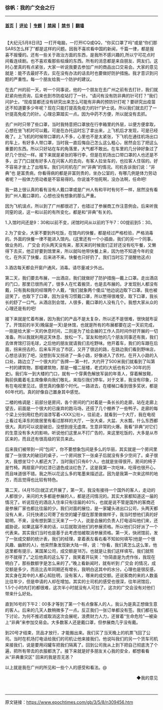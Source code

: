 ### 徐帆：我的广交会之行

---

#### [首页](../../../..?n309456) &nbsp;|&nbsp; [评论](../../../../../epoch-comment?n309456) &nbsp;|&nbsp; [专题](../../../../../epoch-special?n309456) &nbsp;|&nbsp; [禁闻](../../../../../epoch-news?n309456) &nbsp;|&nbsp; [禁书](../../../../../books?n309456) &nbsp;|&nbsp; [翻墙](https://github.com/gfw-breaker/nogfw/blob/master/README.md?n309456)


<div class="post_content" id="artbody" itemprop="articleBody">
 <!-- article content begin -->
 <p>
  <font color="#ffffff">
   (http://www.epochtimes.com)
  </font>
  <br/>
  【大纪元5月8日讯】一打开电脑，一打开ICQ或QQ，“你买口罩了吗”或是“你们那SARS怎么样了”都是这样的问题。因我不喜欢看中国的新闻，千篇一律，都是报喜不报懮的。还有一些关于政治方面的东西，是我所不感兴趣的,所以宁可花点时间看连续剧。也不喜欢看那些枯燥的东西。所有的消息都是来自朋友、网友们。这时心里真的有点紧张，大家一听说我要去参加广州的商品出口交易会。大家的意见就是：能不去最好不去，实在没有办法的话去时也要做好防护措施。我才意识到问题的严重性。每一个朋友给我一个防护的建议。
 </p>
 <p>
  在去广州的前一天，听一个同事说，他的一个朋友在去广州之前有去打针，我们就赶紧向他资询，后来也到市防疫站打了一针。“请问有没有防非典的针可打？”我们问护士。“现疫苗都还没有研究出来怎么可能有非典的预防针打呢？要研究出疫苗还不知道要多少年呢？现在只能打提高免疫力的针!”护士说。所以我们就去打了一针提高免疫力的针。心理总算踏实一点。因为中药不方便，所以就没有去抓。
 </p>
 <p>
  去广州时只带了些口罩，当时我特意把口罩放在行李箱里的外层，以便方便拿取，心想在坐飞机时可以戴。可是在办托运时忘了拿出来，上飞机后才发现，可是已经晚了。上飞机的时候带口罩的人不多，心里也不是太紧张，下飞机在通往机场出口的车上，有好多人带口罩，当时我一直后悔自己怎么这么粗心，居然会忘了把这么重要的东西。所以只好站在车的角落里，大气都不敢出。在车里的几分钟好象过了好几个世纪一样。接下来就是紧张的等行李，但是在机场出口带口罩的人也还是不多，出了门口就有好多人在问客人的去向，有客人拉坐车的，也拉客人住宿的。好不容易才坐上了出租车。我们问司机在广州“非典”的情况。司机告诉我们说：“非典”也 是富贵病，你看得病的都是非富则贵的，坐办公室的，有哪几例是体力劳动者呢？一般体力劳动者是不容易得的。你说谁不怕死啊，没办法啊，任命吧!
 </p>
 <p>
  我一路上很认真的看有没有人戴口罩或是广州人有和平时有何不一样，居然没有看到广州人戴口罩的，心想也没有想象的那么严重。
 </p>
 <p>
  因为飞机误点，所以到了广州都很迟了，也错过了参展商工作注意例会。后来听我同窒的说，这一和以前的有所变化，都是和“非典”有关的。
 </p>
 <p>
  1.入馆时间还是9：30和以前不变，闭馆时间从以前的下午7：00提前到5：30。
 </p>
 <p>
  2.为了安全，大家不要到外吃饭，在馆内的快餐，都是经过严格检验，严格消毒的。外面的快餐一律不能进入馆内。(这里还有一个小插曲，我们的另一个同事，做业务的，
  <ok href="https://www.epochtimes.com/gb/tag/%E5%B9%BF%E4%BA%A4%E4%BC%9A.html">
   广交会
  </ok>
  的头两天没有来，那天来的时候我们正好还没有吃午餐，又懒得下去买，他正好要到馆里来，所以就叫他带快餐上来，因为他不知道今年的变化，在外买了快餐，后来进不来。快餐也只好扔了。我们当时忘了提醒他这点)
 </p>
 <p>
  3.酒店每天都会开窗户通风，消毒。请尽量减少外出。
 </p>
 <p>
  第二天，我们要去布展，一出酒店，我们就做好了防护措施—戴上口罩。走出酒店的门口，那里已很热闹了，很多人在忙着搬货，也是去布展的。才发现别人都没有戴，只有我和我的经理两个人戴，“我们就象两个傻瓜”他边说边取下口罩。我也被逗笑了，也取下了口罩，因为没有习惯戴口罩，所以憋得很难受，取下口罩，我长长的舒了一口气。从酒店到会馆，人很多，戴口罩的人没有几个。我想大家从众的心理还是有的吧!
 </p>
 <p>
  接下来就是忙着布展，因为我们的产品不是太复杂，所以还不是很难，很快就布妥了。开馆前的半天(晚届是一天)是休馆，也就是所有的布展都要在这一天前完成，一刚是给大家一天的休息时间，二则是为了给会展的工作人员时间作好开展的一切准备。所以我就利用这天休息、放松一下。室友和他的几个朋友同事还有我，我们去体育馆打羽毛球，之后他的朋友就请我们去吃野味。他开着车，我们的车跟在后面，拐来拐去的，后来车开出了市区，又开了很远的路，在路边我们看到野味店，心想总该到了吧，没想到车又拐进了一条小路，好像进入了农村。在开入小路的入口处，路边立了一个很大的广告牌—-第一村，大约开了500米我们就看到了叫第一村的建筑物，那幢建筑物，那是一幢二层楼，老式的(大纸也有20-30年的历史)。我们车一到大楼的门口，就有一个穿黄色解放军装的年青人，穿着解放鞋，胸前㐽戴着毛主席像章向我们敬礼，来指引我们停车。对于文革，我没有印象，只有在电视里见过。感觉真的像那个时代。一路进去，在楼梯口看到很多奖状，都是60年代的。真的好像自己置身其中感觉。
 </p>
 <p>
  二楼的格调是：前部分是房间，各个房间的门对着是一条长长的走廊，站在走廊上望去，前面是一个很大的已废弃的跑马场，还搭了几个棚养了一些鸭子。走廊的每个梁上分别用红色的油漆写着&lt;XXX公社&gt;，往前走，就看到一个大厅，我在电视上看过毛泽东的故居里有看过那样的大厅，一张大桌，大盆、大水瓢，什么东西都很大。真的可以说是破旧，没想到座无虚席。生意非常的火爆。我看“非典”对它们的生意没有多大的影响，听说他们这里从不打广告的，来这里吃饭的，大多是从市区来的，而且还有很高级的官员来此。
 </p>
 <p>
  后来我们被带到一间“包间”，你不要想象包间是多么的华丽，其实就是一个房间里摆了一张很大的破旧的桌子，一个房间放下一张桌子后就没有多少空间了。桌子很大，我想坐12个人都还大了，当时我们只有6个人，也就是坐得很开。房间的椅子是竹椅。两扇窗户的红漆已退色成淡红色了。这是我第一次吃味，吃得也很开心，而且味道很不错。我之所以花这么多的笔墨来描述这。因为是我第一次来这样的地方，而且觉得也比较有特色。
 </p>
 <p>
  第二天，(4月15日)就正式开展了，第一天，我没有接待一个国外的客人，走动的人都很少，来问的大多都是参展的人，都是还问情况的。其实大家都知道这一届的情况了。听说现在的酒店入住率只有往届的40%，也就是说不管是国外的客商还是参展厂家也都比往届的少。我们对面的展位，是一家罐头进出口公司，头两天都没有人来，只托快递公司寄了些空的罐子摆在那里做做样子，我当时想他们真的好聪明，不来，没有想到第三天来了一个人，说是会展的负责人打电话叫他们来，还威胁说，如果这届不来的话，以后就取消他们的参展资格。所以他们只好派了一个代表来。其实我们当时也是基于此考虑怕被取消参展资格。第一天，快闭馆前，发了一张成交额的统计表，我们的经理，拿着表左看右看不知如何填写(他是一个很风趣、幽默的人)，他突然象发现新大陆一样，说：“你看，我们真怎么这么笨，他这里都有提示，某国某公司，成交额是18万。也就是让我们这样填写。我们就照抄不就得了。”之后他真的这么写了，我笑着开玩笑：“你简直是为虎作伥，我现在明白了，那些数额字是怎么来的了。”晚上看新闻时，就有听到
  <ok href="https://www.epochtimes.com/gb/tag/%E5%B9%BF%E4%BA%A4%E4%BC%9A.html">
   广交会
  </ok>
  的情况，成交额是多少，而且比去年同期还有增长，我明白这其中的水分。心理也是很反感，其实身在其中的人都心知肚明，没有客人，哪来的成交额。还说客商的来的人数虽比往年少，但是申请的人却在增加。其实的士司机的感受也很深，往年闭馆后，1.5个小时内打的都很难，这次半小时就没有人可拉了。这次的广交会没有对他们带来什么好处。
 </p>
 <p>
  直到16号的下午2：00多才等到了第一个有点像客人的人，我认为是真正想做生意的客人。后来的几天人数稍微多了一点。反正我们一张订单都没有签。我们都在私下讨论，为何不推迟或取消这次会展呢，浪费财力人力，还冒着“生命危险”—被染上“非典”来参加交易会。大多数客人还是戴口罩，但参展商几乎没有戴。
 </p>
 <p>
  到20号才结束，货品才放行，才能搬出来。我们买了当天晚上的机票飞回了公司。当时在机场打电话给我们的司机让他来接我们，他说叫我们的另一个货车司机来接我们，说是要用闷罐车把我们隔离了。回到公司我从上到下把自己彻底洗了个遍，把所有带去的衣服都洗了。接下来就是好多朋友关心我的安全，都想看看从“非典重灾区” 回来的我是否无恙？
 </p>
 <p>
  以上就是我在广州的所见和一些个人的感受和看法。@
 </p>
 <div align="right">
  <ok href="http://a.epochtimes.com/gb/sendmail.asp?p=pinglunfankui&amp;subject=评论文章读者反馈&amp;body=您好﹐我读了贵网站的文章《徐帆：我的广交会之行》后﹐">
   ◆我的意见
  </ok>
 </div>
 <p>
  <font color="#ffffff">
   (http://www.dajiyuan.com)
  </font>
 </p>
 <!-- article content end -->
 <div id="below_article_ad">
 </div>
</div>


---

原文链接：https://www.epochtimes.com/gb/3/5/8/n309456.htm